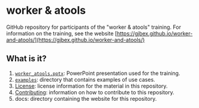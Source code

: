 # worker & atools

GitHub repository for participants of the "worker & atools" training.
For information on the training, see the website
[https://gjbex.github.io/worker-and-atools/](https://gjbex.github.io/worker-and-atools/)


## What is it?

1. [`worker_atools.pptx`](worker_atools.pptx): PowerPoint
   presentation used for the training.
1. [`examples`](examples): directory that contains examples of use cases.
1. [License](LICENSE): license information for the material in this repository.
1. [Contributing](CONTRIBUTING.md): information on how to contribute to this
   repository.
1. docs: directory containing the website for this repository.
